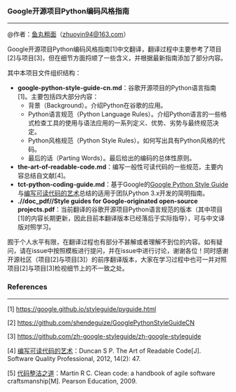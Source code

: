 ### Google开源项目Python编码风格指南
---

@作者：[鱼丸粗面](https://github.com/MichaelYin1994)（zhuoyin94@163.com）

Google开源项目Python编码风格指南[1]中文翻译，翻译过程中主要参考了项目[2]与项目[3]，但在细节方面捋顺了一些含义，并根据最新指南添加了部分内容。

其中本项目文件组织结构：
- **google-python-style-guide-cn.md**：谷歌开源项目的Python语言指南[1]。主要包括四大部分内容：
  - 背景（Background）。介绍Python在谷歌的应用。
  - Python语言规范（Python Language Rules）。介绍Python语言的一些格式检查工具的使用与语法应用的一系列定义、优势、劣势与最终规范决定。
  - Python风格规范（Python Style Rules）。如何写出具有Python风格的代码。
  - 最后的话（Parting Words）。最后给出的编码的总体性原则。
- **the-art-of-readable-code.md**：编写一般性可读代码的一些规范，主要内容总结自文献[4]。
- **tct-python-coding-guide.md**：基于Google的[Google Python Style Guide](https://google.github.io/styleguide/pyguide.html)与[编写可读代码的艺术](https://book.douban.com/subject/10797189/)总结的适用于团队Python 3.x开发的简明指南。
- **.//doc_pdf//Style guides for Google-originated open-source projects.pdf**：当前翻译的谷歌开源项目Python语言规范的版本（其中项目[1]的内容长期更新，因此目前本翻译版本已经落后于实际指导），可与中文译版对照学习。

囿于个人水平有限，在翻译过程也有部分不甚解或者理解不到位的内容。如有疑问，请在issue中按照模板进行提问，并在issue中进行讨论，谢谢各位！同时感谢开源社区（项目[2]与项目[3]）的前序翻译版本，大家在学习过程中也可一并对照项目[2]与项目[3]检视细节上的不一致之处。

### References
---
[1] https://google.github.io/styleguide/pyguide.html

[2] https://github.com/shendeguize/GooglePythonStyleGuideCN

[3] https://github.com/zh-google-styleguide/zh-google-styleguide

[4] [编写可读代码的艺术](https://book.douban.com/subject/10797189/)：Duncan S P. The Art of Readable Code[J]. Software Quality Professional, 2012, 14(2): 47.

[5] [代码整洁之道](https://book.douban.com/subject/4199741/)：Martin R C. Clean code: a handbook of agile software craftsmanship[M]. Pearson Education, 2009.
